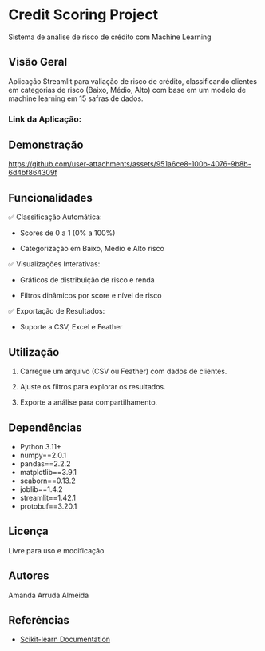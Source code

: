 # Credit Scoring Project 

Sistema de análise de risco de crédito com Machine Learning 

## Visão Geral

Aplicação Streamlit para valiação de risco de crédito, classificando clientes em categorias de risco (Baixo, Médio, Alto) com base em um modelo de machine learning em 15 safras de dados.

### Link da Aplicação: 

## Demonstração
https://github.com/user-attachments/assets/951a6ce8-100b-4076-9b8b-6d4bf864309f

## Funcionalidades

✅ Classificação Automática:

- Scores de 0 a 1 (0% a 100%)

- Categorização em Baixo, Médio e Alto risco

✅ Visualizações Interativas:

- Gráficos de distribuição de risco e renda

- Filtros dinâmicos por score e nível de risco

✅ Exportação de Resultados:

- Suporte a CSV, Excel e Feather

## Utilização

1. Carregue um arquivo (CSV ou Feather) com dados de clientes.

2. Ajuste os filtros para explorar os resultados.

3. Exporte a análise para compartilhamento.

## Dependências 

- Python 3.11+
- numpy==2.0.1
- pandas==2.2.2
- matplotlib==3.9.1
- seaborn==0.13.2
- joblib==1.4.2
- streamlit==1.42.1
- protobuf==3.20.1

## Licença

Livre para uso e modificação

## Autores

Amanda Arruda Almeida

## Referências 

* [Scikit-learn Documentation](https://scikit-learn.org/stable/)








